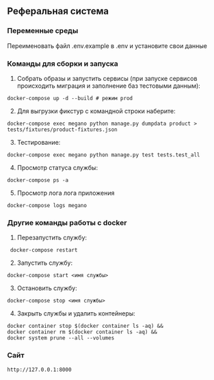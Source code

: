 ## Реферальная система

### Переменные среды
Переименовать файл .env.example в .env и установите свои данные

### Команды для сборки и запуска

1. Собрать образы и запустить сервисы (при запуске сервисов происходить миграция и заполнение баз тестовыми данным): 
```
docker-compose up -d --build # режим prod
```
2. Для выгрузки фикстур с командной строки наберите:
```
docker-compose exec megano python manage.py dumpdata product > tests/fixtures/product-fixtures.json
```

3. Тестирование:
```
docker-compose exec megano python manage.py test tests.test_all
```

4. Просмотр статуса службы:
```
docker-compose ps -a
```
5. Просмотр лога лога приложения
```
docker-compose logs megano
```

### Другие команды работы с docker

1. Перезапустить службу:
```
 docker-compose restart
```
2. Запустить службу:
```
docker-compose start <имя службы>
```
3. Остановить службу:
```
docker-compose stop <имя службы>
```
4. Закрыть службы и удалить контейнеры:
```
docker container stop $(docker container ls -aq) &&  
docker container rm $(docker container ls -aq) &&  
docker system prune --all --volumes
```

### Сайт
```
http://127.0.0.1:8000
```